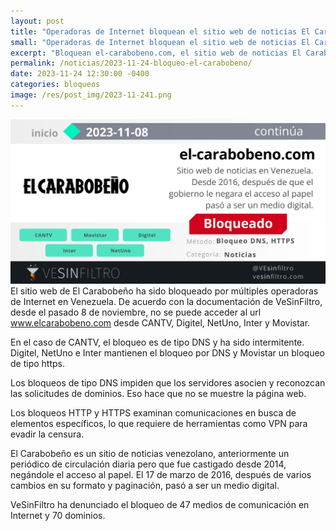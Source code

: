 ```yaml
---
layout: post
title: "Operadoras de Internet bloquean el sitio web de noticias El Carabobeño"
small: "Operadoras de Internet bloquean el sitio web de noticias El Carabobeño"
excerpt: "Bloquean el-carabobeno.com, el sitio web de noticias El Carabobeño"
permalink: /noticias/2023-11-24-bloqueo-el-carabobeno/
date: 2023-11-24 12:30:00 -0400
categories: bloqueos
image: /res/post_img/2023-11-241.png
---
```

![](/res/post_img/2023-11-24.png)
El sitio web de El Carabobeño ha sido bloqueado por múltiples operadoras de Internet en Venezuela. De acuerdo con la documentación de VeSinFiltro, desde el pasado 8 de noviembre, no se puede acceder al url www.elcarabobeno.com desde CANTV, Digitel, NetUno, Inter y Movistar.

En el caso de CANTV, el bloqueo es de tipo DNS y ha sido intermitente. Digitel, NetUno e Inter mantienen el bloqueo por DNS y Movistar un bloqueo de tipo https.

Los bloqueos de tipo DNS impiden que los servidores asocien y reconozcan las solicitudes de dominios. Eso hace que no se muestre la página web. 

Los bloqueos HTTP y HTTPS examinan comunicaciones en busca de elementos específicos, lo que requiere de herramientas como VPN para evadir la censura.

El Carabobeño es un sitio de noticias venezolano, anteriormente un periódico de circulación diaria pero que fue castigado desde 2014, negándole el acceso al papel. El 17 de marzo de 2016, después de varios cambios en su formato y paginación, pasó a ser un medio digital.

VeSinFiltro ha denunciado el bloqueo de 47 medios de comunicación en Internet y 70 dominios.
